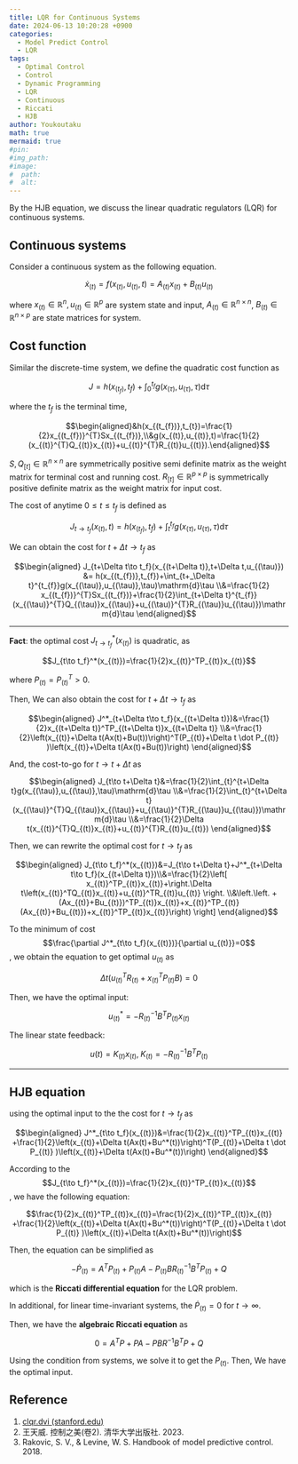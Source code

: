 ```yaml
---
title: LQR for Continuous Systems
date: 2024-06-13 10:20:28 +0900
categories:
  - Model Predict Control
  - LQR
tags:
  - Optimal Control
  - Control
  - Dynamic Programming
  - LQR
  - Continuous
  - Riccati
  - HJB
author: Youkoutaku
math: true
mermaid: true
#pin:
#img_path:
#image:
#  path: 
#  alt: 
---
```


By the HJB equation, we discuss the linear quadratic regulators (LQR) for continuous systems. 

## Continuous systems
Consider a continuous system as the following equation.

$$\dot{x}_{(t)}=f(x_{(t)},u_{(t)},t)=A_{(t)}x_{(t)}+B_{(t)}u_{(t)}$$

where $x_{(t)}\in\mathbb{R}^n,u_{(t)}\in\mathbb{R}^p$ are system state and input, $A_{(t)}\in\mathbb{R}^{n\times n}$, $B_{(t)}\in\mathbb{R}^{n\times p}$ are state matrices for system.

## Cost function
Similar the discrete-time system, we define the quadratic cost function as

$$J=h(x_{(t_{f})},t_{f})+\int_{0}^{t_{f}}g(x_{(\tau)},u_{(\tau)},\tau)\mathrm{d}\tau$$

where the $t_f$ is the terminal time, 

$$\begin{aligned}&h(x_{(t_{f})},t_{t})=\frac{1}{2}x_{(t_{f})}^{T}Sx_{(t_{f})},\\&g(x_{(t)},u_{(t)},t)=\frac{1}{2}(x_{(t)}^{T}Q_{(t)}x_{(t)}+u_{(t)}^{T}R_{(t)}u_{(t)}).\end{aligned}$$

$S,Q_{[t]}\in\mathbb{R}^{n\times n}$ are symmetrically positive semi definite matrix as the weight matrix for terminal cost and running cost. $R_{[t]}\in\mathbb{R}^{p\times p}$ is symmetrically positive definite matrix as the weight matrix for input cost. 

The cost of anytime $0\le t\le t_f$  is defined as

$$J_{t\to t_{f}} (x_{(t)},t)=h(x_{(t_{f})},t_{f})+\int_{t}^{t_{f}}g(x_{(\tau)},u_{(\tau)},\tau)\mathrm{d}\tau $$

We can obtain the cost for $t+\Delta t\to t_f$ as

$$\begin{aligned}
J_{t+\Delta t\to t_f}(x_{(t+\Delta t)},t+\Delta t,u_{(\tau)}) &= h(x_{(t_{f})},t_{f})+\int_{t+_\Delta t}^{t_{f}}g(x_{(\tau)},u_{(\tau)},\tau)\mathrm{d}\tau \\&=\frac{1}{2} x_{(t_{f})}^{T}Sx_{(t_{f})}+\frac{1}{2}\int_{t+\Delta t}^{t_{f}}(x_{(\tau)}^{T}Q_{(\tau)}x_{(\tau)}+u_{(\tau)}^{T}R_{(\tau)}u_{(\tau)})\mathrm{d}\tau
\end{aligned}$$

---
**Fact**: the optimal cost $J_{t\to t_f}^*\left(x_{(t)}\right)$ is quadratic, as

$$J_{t\to t_f}^*(x_{(t)})=\frac{1}{2}x_{(t)}^TP_{(t)}x_{(t)}$$

where $P_{(t)}=P_{(t)}^T>0$. 

Then, We can also obtain the cost for $t+\Delta t\to t_f$ as

$$\begin{aligned}
J^*_{t+\Delta t\to t_f}(x_{(t+\Delta t)})&=\frac{1}{2}x_{(t+\Delta t)}^TP_{(t+\Delta t)}x_{(t+\Delta t)}
\\&=\frac{1}{2}\left(x_{(t)}+\Delta t(Ax(t)+Bu(t))\right)^T(P_{(t)}+\Delta t \dot P_{(t)} )\left(x_{(t)}+\Delta t(Ax(t)+Bu(t))\right)
\end{aligned}$$

And, the cost-to-go for $t\to t+\Delta t$ as

$$\begin{aligned}
	J_{t\to t+\Delta t}&=\frac{1}{2}\int_{t}^{t+\Delta t}g(x_{(\tau)},u_{(\tau)},\tau)\mathrm{d}\tau \\&=\frac{1}{2}\int_{t}^{t+\Delta t}(x_{(\tau)}^{T}Q_{(\tau)}x_{(\tau)}+u_{(\tau)}^{T}R_{(\tau)}u_{(\tau)})\mathrm{d}\tau
	\\&=\frac{1}{2}\Delta t(x_{(t)}^{T}Q_{(t)}x_{(t)}+u_{(t)}^{T}R_{(t)}u_{(t)})
\end{aligned}$$

Then, we can rewrite the optimal cost for $t\to t_f$ as

$$\begin{aligned}
	J_{t\to t_f}^*(x_{(t)})&=J_{t\to t+\Delta t}+J^*_{t+\Delta t\to t_f}(x_{(t+\Delta t)})\\&=\frac{1}{2}\left[ x_{(t)}^TP_{(t)}x_{(t)}+\right.\Delta t\left(x_{(t)}^TQ_{(t)}x_{(t)}+u_{(t)}^TR_{(t)}u_{(t)} \right.
	\\&\left.\left. +(Ax_{(t)}+Bu_{(t)})^TP_{(t)}x_{(t)}+x_{(t)}^TP_{(t)}(Ax_{(t)}+Bu_{(t)})+x_{(t)}^TP_{(t)}x_{(t)}\right) \right]
\end{aligned}$$

To the minimum of cost
$$\frac{\partial J^*_{t\to t_f}(x_{(t)})}{\partial u_{(t)}}=0$$
, we obtain the equation to get optimal $u_{(t)}$ as 

$$\Delta t \left(u_{(t)}^TR_{(t)}+x_{(t)}^TP_{(t)}B\right)=0$$

Then, we have the optimal input:

$$u^*_{(t)}=-R_{(t)}^{-1}B^TP_{(t)}x_{(t)}$$

The linear state feedback:

$$u(t)=K_{(t)}x_{(t)}, \; K_{(t)}=-R_{(t)}^{-1}B^TP_{(t)}$$

---
## HJB equation
using the optimal input to the the cost for $t\to t_f$ as 

$$\begin{aligned}
J^*_{t\to t_f}(x_{(t)})&=\frac{1}{2}x_{(t)}^TP_{(t)}x_{(t)} +\frac{1}{2}\left(x_{(t)}+\Delta t(Ax(t)+Bu^*(t))\right)^T(P_{(t)}+\Delta t \dot P_{(t)} )\left(x_{(t)}+\Delta t(Ax(t)+Bu^*(t))\right)
\end{aligned}$$

According to the $$J_{t\to t_f}^*(x_{(t)})=\frac{1}{2}x_{(t)}^TP_{(t)}x_{(t)}$$, we have the following equation:

$$\frac{1}{2}x_{(t)}^TP_{(t)}x_{(t)}=\frac{1}{2}x_{(t)}^TP_{(t)}x_{(t)} +\frac{1}{2}\left(x_{(t)}+\Delta t(Ax(t)+Bu^*(t))\right)^T(P_{(t)}+\Delta t \dot P_{(t)} )\left(x_{(t)}+\Delta t(Ax(t)+Bu^*(t))\right)$$

Then, the equation can be simplified as 

$$-\dot P_{(t)}=A^TP_{(t)}+P_{(t)}A-P_{(t)}BR_{(t)}^{-1}B^TP_{(t)}+Q$$

which is the **Riccati differential equation** for the LQR problem.

In additional, for linear time-invariant systems, the $\dot P_{(t)}=0$ for $t\to\infty$.

Then, we have the **algebraic Riccati equation** as 

$$0=A^TP+PA-PBR^{-1}B^TP+Q$$

Using the condition from systems, we solve it to get the $P_{(t)}$. Then, We have the optimal input. 

## Reference
1. [clqr.dvi (stanford.edu)](https://web.stanford.edu/class/ee363/lectures/clqr.pdf)
2. 王天威. 控制之美(卷2). 清华大学出版社. 2023.
3. Rakovic, S. V., & Levine, W. S. Handbook of model predictive control. 2018. 